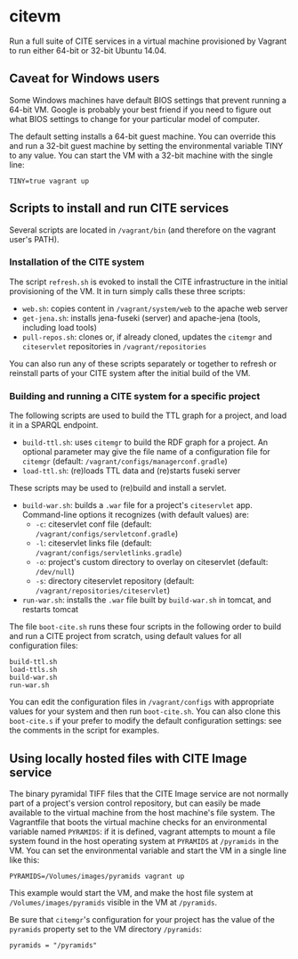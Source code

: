 # citevm #

Run a full suite of CITE services in a virtual machine provisioned by Vagrant to run either 64-bit or 32-bit Ubuntu 14.04.

## Caveat for Windows users ##

Some Windows machines have default BIOS settings that prevent running a 64-bit VM.  Google is probably your best friend if you need to figure out what BIOS settings to change for your particular model of computer.

The default setting installs a 64-bit guest machine.  You can override this and run a 32-bit guest machine by setting the environmental variable TINY to any value.  You can start the VM with a 32-bit machine with the single line:

    TINY=true vagrant up
    
## Scripts to install and run CITE services ##

Several scripts are located in `/vagrant/bin` (and therefore on the vagrant user's PATH).  


### Installation of the CITE system ###


The script `refresh.sh` is evoked to install the CITE infrastructure in the initial provisioning of the VM. It in turn simply calls these three scripts:

- `web.sh`:  copies content in `/vagrant/system/web` to the apache web server
- `get-jena.sh`:  installs jena-fuseki (server) and apache-jena (tools, including load tools)
- `pull-repos.sh`:  clones or, if already cloned, updates the `citemgr` and `citeservlet` repositories in `/vagrant/repositories`

You can also run any of these scripts separately or together to refresh or reinstall parts of your CITE system after the initial build of the VM.

### Building and running a CITE system for a specific project ###


The following scripts are used to build the TTL graph for a project, and load it in
a SPARQL endpoint.


- `build-ttl.sh`:  uses `citemgr` to build the RDF graph for a project.  An optional parameter may give the file name of a configuration file for `citemgr` (default: `/vagrant/configs/managerconf.gradle`)
- `load-ttl.sh`:    (re)loads TTL data and (re)starts fuseki server

These scripts may be used to (re)build and install a servlet.

- `build-war.sh`: builds a `.war` file for a project's `citeservlet` app.  Command-line options it recognizes (with default values) are:
    - `-c`: citeservlet conf file (default: `/vagrant/configs/servletconf.gradle`)
    - `-l`: citeservlet links file (default: `/vagrant/configs/servletlinks.gradle`)
    - `-o`: project's custom directory to overlay on citeservlet  (default: `/dev/null`)
    - `-s`: directory citeservlet repository (default: `/vagrant/repositories/citeservlet`)
- `run-war.sh`:  installs the `.war` file built by `build-war.sh` in tomcat, and restarts tomcat

The file `boot-cite.sh` runs these four scripts in the following order to  build and run a CITE project from scratch, using default values for all configuration files:

    build-ttl.sh
    load-ttls.sh
    build-war.sh
    run-war.sh

You can edit the configuration files in `/vagrant/configs` with appropriate values for your system and then run `boot-cite.sh`.  You can also clone this `boot-cite.s` if your prefer to modify the default configuration settings: see the comments in the script for examples.  



## Using locally hosted files with CITE Image service ##

The binary pyramidal TIFF files that the CITE Image service are not normally part of a project's version control repository, but can easily be made available to the virtual machine from the host machine's file system.  The Vagrantfile that boots the virtual machine checks for an environmental variable named `PYRAMIDS`: if it is defined, vagrant attempts to mount a file system found in the host operating system at `PYRAMIDS`  at `/pyramids` in the VM. You can set the environmental variable and start the VM in a single line like this:

    PYRAMIDS=/Volumes/images/pyramids vagrant up

This example would start the VM, and make the host file system at `/Volumes/images/pyramids` visible in the VM at `/pyramids`.

Be sure that `citemgr`'s configuration for your project has the value of the `pyramids` property set to the VM directory `/pyramids`:

    pyramids = "/pyramids"


